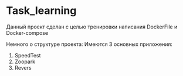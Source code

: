 # Task_learning
Данный проект сделан с целью тренировки написания DockerFile и Docker-compose

Немного о структуре проекта:
Имеются 3 основных приложения:
1. SpeedTest
2. Zoopark
3. Revers

